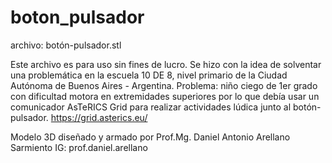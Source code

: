 # boton_pulsador
archivo: botón-pulsador.stl

Este archivo es para uso sin fines de lucro. Se hizo con la idea de solventar una problemática en la escuela 10 DE 8, nivel primario de la Ciudad Autónoma de Buenos Aires - Argentina.
Problema: niño ciego de 1er grado con dificultad motora en extremidades superiores por lo que debía usar un comunicador AsTeRICS Grid para realizar actividades lúdica junto al botón-pulsador.
https://grid.asterics.eu/

Modelo 3D diseñado y armado por Prof.Mg. Daniel Antonio Arellano Sarmiento
IG: prof.daniel.arellano

